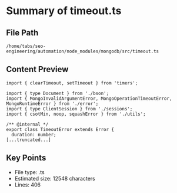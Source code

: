 # Summary of timeout.ts
  
## File Path
`/home/tabs/seo-engineering/automation/node_modules/mongodb/src/timeout.ts`

## Content Preview
```
import { clearTimeout, setTimeout } from 'timers';

import { type Document } from './bson';
import { MongoInvalidArgumentError, MongoOperationTimeoutError, MongoRuntimeError } from './error';
import { type ClientSession } from './sessions';
import { csotMin, noop, squashError } from './utils';

/** @internal */
export class TimeoutError extends Error {
  duration: number;
[...truncated...]
```

## Key Points
- File type: .ts
- Estimated size: 12548 characters
- Lines: 406

